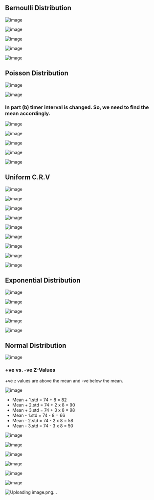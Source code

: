 
## Bernoulli Distribution

![image](https://github.com/user-attachments/assets/5031ed29-5a46-43b7-819c-6855fb3cdb61)


![image](https://github.com/user-attachments/assets/16eebef7-7e3d-4694-8e9b-1097e5a0754c)


![image](https://github.com/user-attachments/assets/e0f32b8b-c619-4a96-a4b9-32e1beb38566)

![image](https://github.com/user-attachments/assets/b39c8de2-a403-4513-8bb4-8b94d65ebbe9)

![image](https://github.com/user-attachments/assets/2a31aeaa-5ae8-4d9d-995e-960b724d99b8)


## Poisson Distribution 

![image](https://github.com/user-attachments/assets/f8fe48d1-2c31-4fad-8b95-8a36825e887b)

![image](https://github.com/user-attachments/assets/d45ce270-f318-46be-9bbc-60e221fb362b)

### In part (b) timer interval is changed. So, we need to find the mean accordingly.
![image](https://github.com/user-attachments/assets/2b24c4dd-7f0f-4985-be3c-c2df2bf739c4)


![image](https://github.com/user-attachments/assets/77aaf199-1d5e-4c45-a03b-034df6940d21)

![image](https://github.com/user-attachments/assets/60a568f7-4bbc-4597-b39c-821d92f40298)

![image](https://github.com/user-attachments/assets/3e229a86-7401-4e5d-9d33-dfbfce237c71)

![image](https://github.com/user-attachments/assets/19d1bf63-0457-4479-9ccf-f2dd1f137ea8)

## Uniform C.R.V
![image](https://github.com/user-attachments/assets/8dd9af0d-d95c-4c24-88b4-358a881878f1)

![image](https://github.com/user-attachments/assets/7aa6fda0-ea2c-4bce-adf5-c441383435a1)

![image](https://github.com/user-attachments/assets/b740efb1-eabf-4ce6-9b47-6961200a8db8)

![image](https://github.com/user-attachments/assets/c8b28b26-9196-401b-a83a-346778ac91ee)

![image](https://github.com/user-attachments/assets/2006babf-533f-4d37-83f1-6bc29574f096)

![image](https://github.com/user-attachments/assets/9d735365-dac2-450e-9b0b-393baf93e58e)

![image](https://github.com/user-attachments/assets/1546ef57-883c-450a-bf47-1db03642175b)

![image](https://github.com/user-attachments/assets/84e197c4-6996-4ebe-8e5f-477f8ef45a43)

![image](https://github.com/user-attachments/assets/961c2a44-5ea9-4234-af64-8ac8503aa7e5)

## Exponential Distribution

![image](https://github.com/user-attachments/assets/2409e497-0aa8-451b-ae62-23c2b0db469f)

![image](https://github.com/user-attachments/assets/16937c11-7e19-44df-89ba-880ebddae9e5)

![image](https://github.com/user-attachments/assets/edba8122-1426-43ad-bf8c-8b0a4cd445e7)

![image](https://github.com/user-attachments/assets/9d218598-6cd2-44c7-8943-af9d1560e7cf)

![image](https://github.com/user-attachments/assets/f01bf82c-91c3-4ec9-b273-4d22fa462eaf)

## Normal Distribution

![image](https://github.com/user-attachments/assets/6c5d2a5d-a4d3-4128-b100-ecba9b95f596)

### +ve vs. -ve Z-Values
+ve `z` values are above the mean and -ve below the mean.

![image](https://github.com/user-attachments/assets/aaad25bc-4620-425b-9534-06b10d010cef)

- Mean + 1.std = 74 + 8 = 82
- Mean + 2.std = 74 + 2 x 8 = 90
- Mean + 3.std = 74 + 3 x 8 = 98
- Mean - 1.std = 74 - 8 = 66
- Mean - 2.std = 74 - 2 x 8 = 58
- Mean - 3.std = 74 - 3 x 8 = 50


![image](https://github.com/user-attachments/assets/c7fa476d-0117-4d31-86e8-b178fa8d3b04)
  
![image](https://github.com/user-attachments/assets/464d74cd-2926-45e9-a6f2-cc527868002c)

![image](https://github.com/user-attachments/assets/8c6b8f3a-3550-4d0d-8e36-620e8a060b8e)

![image](https://github.com/user-attachments/assets/7d528d74-e471-4b85-b0c0-8741f8b595ac)


![image](https://github.com/user-attachments/assets/25991420-db24-42bc-9975-a830305bb865)

![image](https://github.com/user-attachments/assets/34a7a472-2186-42a8-9e53-4b080a41b787)

![Uploading image.png…]()
